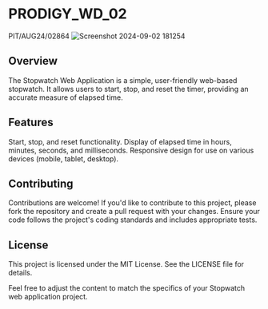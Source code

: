 # PRODIGY_WD_02
PIT/AUG24/02864
![Screenshot 2024-09-02 181254](https://github.com/user-attachments/assets/66fb9402-d81d-4442-b6a4-9a07b165ce30)
## Overview
The Stopwatch Web Application is a simple, user-friendly web-based stopwatch. It allows users to start, stop, and reset the timer, providing an accurate measure of elapsed time.

## Features
Start, stop, and reset functionality. Display of elapsed time in hours, minutes, seconds, and milliseconds. Responsive design for use on various devices (mobile, tablet, desktop).

## Contributing
Contributions are welcome! If you'd like to contribute to this project, please fork the repository and create a pull request with your changes. Ensure your code follows the project's coding standards and includes appropriate tests.

## License
This project is licensed under the MIT License. See the LICENSE file for details.

Feel free to adjust the content to match the specifics of your Stopwatch web application project.
